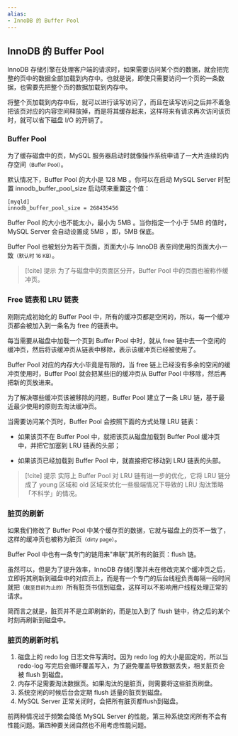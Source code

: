 ```yaml
---
alias:
- InnoDB 的 Buffer Pool
---
```


## InnoDB 的 Buffer Pool

InnoDB 存储引擎在处理客户端的请求时，如果需要访问某个页的数据，就会把完整的页中的数据全部加载到内存中。也就是说，即使只需要访问一个页的一条数据，也需要先把整个页的数据加载到内存中。

将整个页加载到内存中后，就可以进行读写访问了，而且在读写访问之后并不着急把该页对应的内容空间释放掉，而是将其缓存起来，这样将来有请求再次访问该页时，就可以省下磁盘 I/O 的开销了。

### Buffer Pool

为了缓存磁盘中的页，MySQL 服务器启动时就像操作系统申请了一大片连续的内存空间<small>（Buffer Pool）</small>。

默认情况下，Buffer Pool 的大小是 128 MB 。你可以在启动 MySQL Server 时配置 innodb_buffer_pool_size 启动项来重置这个值：

```txt
[myqld]
innodb_buffer_pool_size = 268435456
```

Buffer Pool 的大小也不能太小，最小为 5MB 。当你指定一个小于 5MB 的值时，MySQL Server 会自动设置成 5MB ，即，5MB 保底。

Buffer Pool 也被划分为若干页面，页面大小与 InnoDB 表空间使用的页面大小一致<small>（默认时 16 KB）</small>。

> [!cite] 提示
> 为了与磁盘中的页面区分开，Buffer Pool 中的页面也被称作缓冲页。

### Free 链表和 LRU 链表

刚刚完成初始化的 Buffer Pool 中，所有的缓冲页都是空闲的，所以，每一个缓冲页都会被加入到一条名为 free 的链表中。

每当需要从磁盘中加载一个页到 Buffer Pool 中时，就从 free 链中去一个空闲的缓冲页，然后将该缓冲页从链表中移除，表示该缓冲页已经被使用了。

Buffer Pool 对应的内存大小毕竟是有限的，当 free 链上已经没有多余的空闲的缓冲页使用时，Buffer Pool 就会把某些旧的缓冲页从 Buffer Pool 中移除，然后再把新的页放进来。

为了解决哪些缓冲页该被移除的问题，Buffer Pool 建立了一条 LRU 链，基于最近最少使用的原则去淘汰缓冲页。

当需要访问某个页时，Buffer Pool 会按照下面的方式处理 LRU 链表：

- 如果该页不在 Buffer Pool 中，就把该页从磁盘加载到 Buffer Pool 缓冲页中，并把它加塞到 LRU 链表的头部；

- 如果该页已经加载到 Buffer Pool 中，就直接把它移动到  LRU 链表的头部。

> [!cite] 提示
> 实际上 Buffer Pool 对 LRU 链有进一步的优化，它将 LRU 链分成了 young 区域和 old 区域来优化一些极端情况下导致的 LRU 淘汰策略「不科学」的情况。


### 脏页的刷新

如果我们修改了 Buffer Pool 中某个缓存页的数据，它就与磁盘上的页不一致了，这样的缓冲页也被称为脏页<small>（dirty page）</small>。

Buffer Pool 中也有一条专门的链用来"串联"其所有的脏页：flush 链。

虽然可以，但是为了提升效率，InnoDB 存储引擎并未在修改完某个缓冲页之后，立即将其刷新到磁盘中的对应页上，而是有一个专门的后台线程负责每隔一段时间就把<small>（截至目前为止的）</small>所有脏页书信到磁盘，这样可以不影响用户线程处理正常的请求。

简而言之就是，脏页并不是立即刷新的，而是加入到了 flush 链中，待之后的某个时刻再刷新到磁盘中。

### 脏页的刷新时机

1. 磁盘上的 redo log 日志文件写满时。因为 redo log 的大小是固定的，所以当 redo-log 写完后会循环覆盖写入，为了避免覆盖导致数据丢失，相关脏页会被 flush 到磁盘。
2. 内存不足需要淘汰数据页。如果淘汰的是脏页，则需要将这些脏页刷盘。
3. 系统空闲的时候后台会定期 flush 适量的脏页到磁盘。
4. MySQL Server 正常关闭时，会把所有脏页都flush到磁盘。

前两种情况过于频繁会降低 MySQL Server 的性能，第三种系统空闲所有不会有性能问题。第四种要关闭自然也不用考虑性能问题。